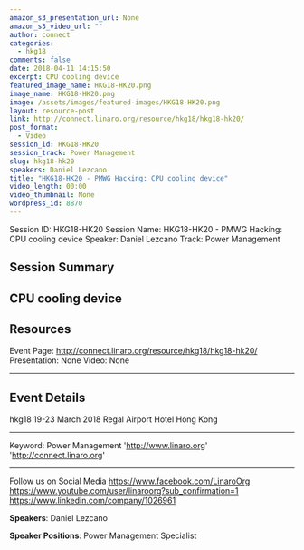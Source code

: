 ```yaml
---
amazon_s3_presentation_url: None
amazon_s3_video_url: ""
author: connect
categories:
  - hkg18
comments: false
date: 2018-04-11 14:15:50
excerpt: CPU cooling device
featured_image_name: HKG18-HK20.png
image_name: HKG18-HK20.png
image: /assets/images/featured-images/HKG18-HK20.png
layout: resource-post
link: http://connect.linaro.org/resource/hkg18/hkg18-hk20/
post_format:
  - Video
session_id: HKG18-HK20
session_track: Power Management
slug: hkg18-hk20
speakers: Daniel Lezcano
title: "HKG18-HK20 - PMWG Hacking: CPU cooling device"
video_length: 00:00
video_thumbnail: None
wordpress_id: 8870
---
```


Session ID: HKG18-HK20
Session Name: HKG18-HK20 - PMWG Hacking: CPU cooling device
Speaker: Daniel Lezcano
Track: Power Management

## Session Summary

## CPU cooling device

## Resources

Event Page: http://connect.linaro.org/resource/hkg18/hkg18-hk20/
Presentation: None
Video: None

---

## Event Details

hkg18
19-23 March 2018
Regal Airport Hotel Hong Kong

---

Keyword: Power Management
'http://www.linaro.org'
'http://connect.linaro.org'

---

Follow us on Social Media
https://www.facebook.com/LinaroOrg
https://www.youtube.com/user/linaroorg?sub_confirmation=1
https://www.linkedin.com/company/1026961

**Speakers**: Daniel Lezcano

**Speaker Positions**: Power Management Specialist
